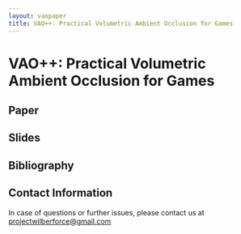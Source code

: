 ```yaml
---
layout: vaopaper
title: VAO++: Practical Volumetric Ambient Occlusion for Games
---
```


# VAO++: Practical Volumetric Ambient Occlusion for Games

## Paper
## Slides
## Bibliography
## Contact Information
In case of questions or further issues, please contact us at <projectwilberforce@gmail.com>

